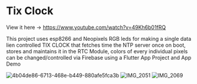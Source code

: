 # Tix Clock

View it here -> https://www.youtube.com/watch?v=49Kh6b01fRQ

This project uses esp8266 and Neopixels RGB leds for making a single data lien controlled TIX CLOCK that fetches time the NTP server once on boot, stores and maintains it in the RTC Module, colors of every individual pixels can be changed/controlled via Firebase using a Flutter App
Project and App Demo

![4b04de86-6713-468e-b449-880afe5fca3b](https://user-images.githubusercontent.com/30374459/123506719-56c8eb80-d683-11eb-8954-c2001f640e3e.jpg)
![IMG_2051](https://user-images.githubusercontent.com/30374459/123506723-592b4580-d683-11eb-9612-dabfe42121aa.jpeg)
![IMG_2069](https://user-images.githubusercontent.com/30374459/123506730-5deff980-d683-11eb-9b80-c5ee0a321ab3.jpeg)
